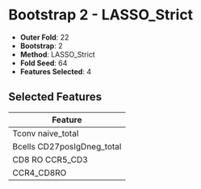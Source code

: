 # Bootstrap 2 - LASSO_Strict

- **Outer Fold**: 22
- **Bootstrap**: 2
- **Method**: LASSO_Strict
- **Fold Seed**: 64
- **Features Selected**: 4

## Selected Features

| Feature |
|---------|
| Tconv naive_total |
| Bcells CD27posIgDneg_total |
| CD8 RO CCR5_CD3 |
| CCR4_CD8RO |
